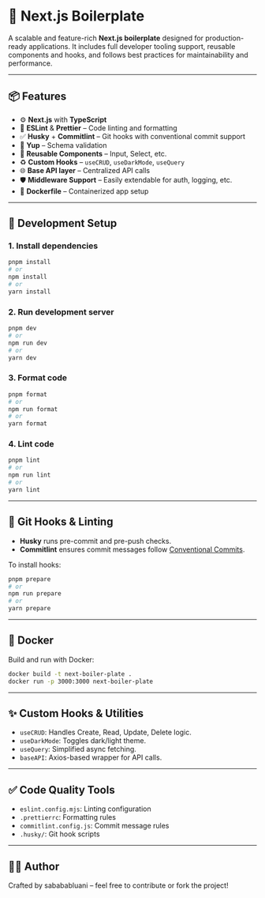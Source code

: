 # 🚀 Next.js Boilerplate

A scalable and feature-rich **Next.js boilerplate** designed for production-ready applications. It includes full developer tooling support, reusable components and hooks, and follows best practices for maintainability and performance.

---

## 📦 Features

- ⚙️ **Next.js** with **TypeScript**
- 🧼 **ESLint** & **Prettier** – Code linting and formatting
- ✅ **Husky** + **Commitlint** – Git hooks with conventional commit support
- 🧪 **Yup** – Schema validation
- 🧱 **Reusable Components** – Input, Select, etc.
- ♻️ **Custom Hooks** – `useCRUD`, `useDarkMode`, `useQuery`
- 🌐 **Base API layer** – Centralized API calls
- 🛡️ **Middleware Support** – Easily extendable for auth, logging, etc.
- 🐳 **Dockerfile** – Containerized app setup

---

## 🔧 Development Setup

### 1. Install dependencies

```bash
pnpm install
# or
npm install
# or
yarn install
```

### 2. Run development server

```bash
pnpm dev
# or
npm run dev
# or
yarn dev
```

### 3. Format code

```bash
pnpm format
# or
npm run format
# or
yarn format
```

### 4. Lint code

```bash
pnpm lint
# or
npm run lint
# or
yarn lint
```

---

## 🧪 Git Hooks & Linting

- **Husky** runs pre-commit and pre-push checks.
- **Commitlint** ensures commit messages follow [Conventional Commits](https://www.conventionalcommits.org/).

To install hooks:

```bash
pnpm prepare
# or
npm run prepare
# or
yarn prepare
```

---

## 🐳 Docker

Build and run with Docker:

```bash
docker build -t next-boiler-plate .
docker run -p 3000:3000 next-boiler-plate
```

---

## ✨ Custom Hooks & Utilities

- `useCRUD`: Handles Create, Read, Update, Delete logic.
- `useDarkMode`: Toggles dark/light theme.
- `useQuery`: Simplified async fetching.
- `baseAPI`: Axios-based wrapper for API calls.

---

## ✅ Code Quality Tools

- `eslint.config.mjs`: Linting configuration
- `.prettierrc`: Formatting rules
- `commitlint.config.js`: Commit message rules
- `.husky/`: Git hook scripts

---

## 👨‍💻 Author

Crafted by sabababluani – feel free to contribute or fork the project!
